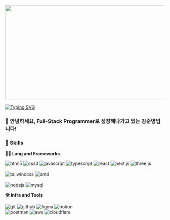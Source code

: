 <!-- Header -->

<a href="https://github.com/devxb/gitanimals">
<img
  src="https://render.gitanimals.org/farms/kang98kang"
  width="600"
  height="300"
/>
</a>
  
[![Typing SVG](https://readme-typing-svg.demolab.com?font=Fira+Code&pause=1000&color=A7B2F7&random=false&width=435&lines=Always+do+my+best)](https://git.io/typing-svg)


### 🙇 안녕하세요, Full-Stack Programmer로 성장해나가고 있는 강준영입니다!

### 🦾 Skills
**🧑‍💻 Lang and Frameworks**

![html5](https://img.shields.io/badge/html5-E34F26.svg?&style=for-the-badge&logo=html5&logoColor=white)
![css3](https://img.shields.io/badge/css3-1572B6.svg?&style=for-the-badge&logo=css3&logoColor=white)
![javascript](https://img.shields.io/badge/javascript-F7DF1E.svg?&style=for-the-badge&logo=javascript&logoColor=black)
![typescript](https://img.shields.io/badge/typescript-3178C6.svg?&style=for-the-badge&logo=typescript&logoColor=white)
![react](https://img.shields.io/badge/react-61DAFB.svg?&style=for-the-badge&logo=react&logoColor=black)
![next.js](https://img.shields.io/badge/next.js-000000.svg?&style=for-the-badge&logo=next.js&logoColor=white)
![three.js](https://img.shields.io/badge/three.js-000000.svg?&style=for-the-badge&logo=three.js&logoColor=white)
<br>
<br>
![tailwindcss](https://img.shields.io/badge/tailwindcss-38B2AC.svg?&style=for-the-badge&logo=tailwind-css&logoColor=white)
![antd](https://img.shields.io/badge/ant%20design-0170FE.svg?&style=for-the-badge&logo=ant-design&logoColor=white)
<br>
<br>
![nodejs](https://img.shields.io/badge/node.js-339933.svg?&style=for-the-badge&logo=node.js&logoColor=white)
![mysql](https://img.shields.io/badge/mysql-4479A1.svg?&style=for-the-badge&logo=mysql&logoColor=white)





**🛠️ Infra and Tools**

![git](https://img.shields.io/badge/git-F05032.svg?&style=for-the-badge&logo=git&logoColor=white)
![github](https://img.shields.io/badge/github-181717.svg?&style=for-the-badge&logo=github&logoColor=white)
![figma](https://img.shields.io/badge/figma-F24E1E.svg?&style=for-the-badge&logo=figma&logoColor=white)
![notion](https://img.shields.io/badge/notion-000000.svg?&style=for-the-badge&logo=notion&logoColor=white)
<br>
![postman](https://img.shields.io/badge/postman-FF6C37.svg?&style=for-the-badge&logo=postman&logoColor=white)
![aws](https://img.shields.io/badge/aws-232F3E.svg?&style=for-the-badge&logo=amazon-aws&logoColor=white)
![cloudflare](https://img.shields.io/badge/cloudflare-F38020.svg?&style=for-the-badge&logo=cloudflare&logoColor=white)






